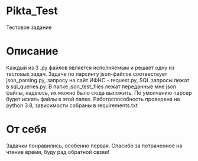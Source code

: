 # Pikta_Test
Тестовое задание
# Описание
Каждый из 3 .py файлов является исполняемым и решает одну из тестовых задач. Задаче по парсингу json-файлов соотвествует json_parsing.py, запросу на сайт ИФНС - request.py,
SQL запросы лежат в sql_queries.py.
В папке json_test_files лежат переданные мне json файлы, надеюсь, их можно было сюда выложить. По умолчанию парсер будет искать файлы в этой папке. 
Работоспособность проверена на python 3.8, зависимости собраны в requirements.txt
# От себя
Задачки понравились, особенно первая. Спасибо за потраченное на чтение время, буду рад обратной свзяи!
